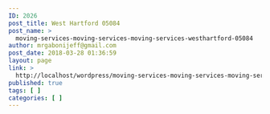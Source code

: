 ```yaml
---
ID: 2026
post_title: West Hartford 05084
post_name: >
  moving-services-moving-services-moving-services-westhartford-05084
author: mrgabonijeff@gmail.com
post_date: 2018-03-28 01:36:59
layout: page
link: >
  http://localhost/wordpress/moving-services-moving-services-moving-services-westhartford-05084/
published: true
tags: [ ]
categories: [ ]
---
```

